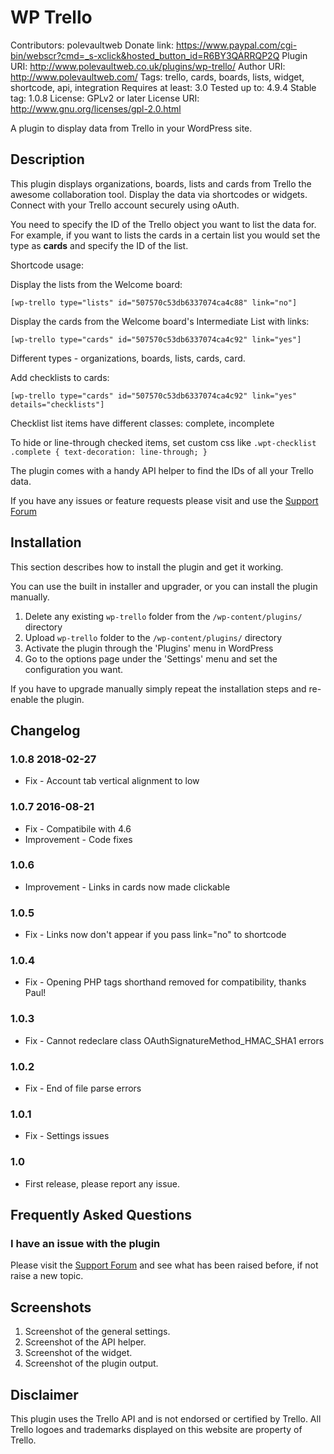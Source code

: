 # WP Trello 
Contributors: polevaultweb
Donate link: https://www.paypal.com/cgi-bin/webscr?cmd=_s-xclick&hosted_button_id=R6BY3QARRQP2Q
Plugin URI: http://www.polevaultweb.co.uk/plugins/wp-trello/
Author URI: http://www.polevaultweb.com/
Tags: trello, cards, boards, lists, widget, shortcode, api, integration
Requires at least: 3.0
Tested up to: 4.9.4
Stable tag: 1.0.8
License: GPLv2 or later
License URI: http://www.gnu.org/licenses/gpl-2.0.html

A plugin to display data from Trello in your WordPress site.

## Description

This plugin displays organizations, boards, lists and cards from Trello the awesome collaboration tool. Display the data via shortcodes or widgets. Connect with your Trello account securely using oAuth.

You need to specify the ID of the Trello object you want to list the data for. For example, if you want to lists the cards in a certain list you would set the type as **cards** and specify the ID of the list.

Shortcode usage:

Display the lists from the Welcome board:

`[wp-trello type="lists" id="507570c53db6337074ca4c88" link="no"]`

Display the cards from the Welcome board's Intermediate List with links:

`[wp-trello type="cards" id="507570c53db6337074ca4c92" link="yes"]`

Different types - organizations, boards, lists, cards, card.

Add checklists to cards:

`[wp-trello type="cards" id="507570c53db6337074ca4c92" link="yes" details="checklists"]`

Checklist list items have different classes: complete, incomplete

To hide or line-through checked items, set custom css like `.wpt-checklist .complete { text-decoration: line-through; }`

The plugin comes with a handy API helper to find the IDs of all your Trello data.
	
If you have any issues or feature requests please visit and use the [Support Forum](https://wordpress.org/support/plugin/wp-trello)

## Installation 

This section describes how to install the plugin and get it working.

You can use the built in installer and upgrader, or you can install the plugin manually.

1. Delete any existing `wp-trello` folder from the `/wp-content/plugins/` directory
2. Upload `wp-trello` folder to the `/wp-content/plugins/` directory
3. Activate the plugin through the 'Plugins' menu in WordPress
4. Go to the options page under the 'Settings' menu and set the configuration you want.

If you have to upgrade manually simply repeat the installation steps and re-enable the plugin.

## Changelog 

### 1.0.8 2018-02-27 

* Fix - Account tab vertical alignment to low

### 1.0.7 2016-08-21 

* Fix - Compatibile with 4.6
* Improvement - Code fixes

### 1.0.6 

* Improvement - Links in cards now made clickable

### 1.0.5 

* Fix - Links now don't appear if you pass link="no" to shortcode

### 1.0.4 

* Fix - Opening PHP tags shorthand removed for compatibility, thanks Paul!

### 1.0.3 

* Fix - Cannot redeclare class OAuthSignatureMethod_HMAC_SHA1 errors

### 1.0.2 

* Fix - End of file parse errors

### 1.0.1 

* Fix - Settings issues

### 1.0 

* First release, please report any issue.

## Frequently Asked Questions 

### I have an issue with the plugin 

Please visit the [Support Forum](https://wordpress.org/support/plugin/wp-trello) and see what has been raised before, if not raise a new topic.

## Screenshots 

1. Screenshot of the general settings.
2. Screenshot of the API helper.
3. Screenshot of the widget.
4. Screenshot of the plugin output.

## Disclaimer 

This plugin uses the Trello API and is not endorsed or certified by Trello. All Trello logoes and trademarks displayed on this website are property of Trello.
